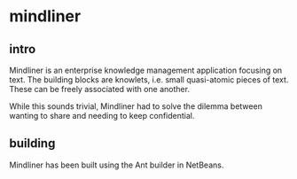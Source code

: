 # mindliner

## intro

Mindliner is an enterprise knowledge management application focusing on text. The building blocks are knowlets, i.e. small quasi-atomic pieces of text. These can be freely associated with one another.

While this sounds trivial, Mindliner had to solve the dilemma between wanting to share and needing to keep confidential.

## building

Mindliner has been built using the Ant builder in NetBeans.
